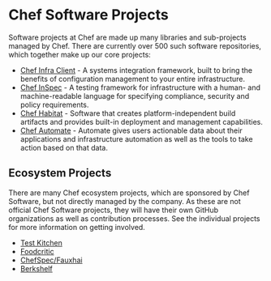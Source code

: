 # Chef Software Projects

Software projects at Chef are made up many libraries and sub-projects managed by Chef. There are currently over 500 such software repositories, which together make up our core projects:

- [Chef Infra Client](https://github.com/chef) - A systems integration framework, built to bring the benefits of configuration management to your entire infrastructure.
- [Chef InSpec](https://github.com/inspec/inspec) - A testing framework for infrastructure with a human- and machine-readable language for specifying compliance, security and policy requirements.
- [Chef Habitat](https://github.com/habitat-sh) - Software that creates platform-independent build artifacts and provides built-in deployment and management capabilities.
- [Chef Automate](https://github.com/chef/automate) - Automate gives users actionable data about their applications and infrastructure automation as well as the tools to take action based on that data.

## Ecosystem Projects

There are many Chef ecosystem projects, which are sponsored by Chef Software, but not directly managed by the company. As these are not official Chef Software projects, they will have their own GitHub organizations as well as contribution processes. See the individual projects for more information on getting involved.

- [Test Kitchen](https://github.com/test-kitchen/)
- [Foodcritic](https://github.com/foodcritic/)
- [ChefSpec/Fauxhai](https://github.com/chefspec/chefspec)
- [Berkshelf](https://github.com/berkshelf/)
